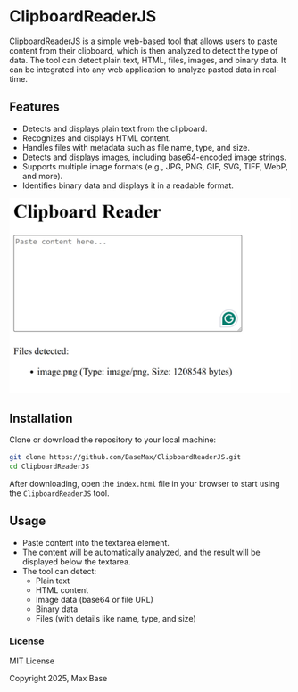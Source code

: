 # ClipboardReaderJS

ClipboardReaderJS is a simple web-based tool that allows users to paste content from their clipboard, which is then analyzed to detect the type of data. The tool can detect plain text, HTML, files, images, and binary data. It can be integrated into any web application to analyze pasted data in real-time.

## Features

- Detects and displays plain text from the clipboard.
- Recognizes and displays HTML content.
- Handles files with metadata such as file name, type, and size.
- Detects and displays images, including base64-encoded image strings.
- Supports multiple image formats (e.g., JPG, PNG, GIF, SVG, TIFF, WebP, and more).
- Identifies binary data and displays it in a readable format.

![ClipboardReaderJS](demo.jpg)

## Installation

Clone or download the repository to your local machine:

```bash
git clone https://github.com/BaseMax/ClipboardReaderJS.git
cd ClipboardReaderJS
```

After downloading, open the `index.html` file in your browser to start using the `ClipboardReaderJS` tool.

## Usage

- Paste content into the textarea element.
- The content will be automatically analyzed, and the result will be displayed below the textarea.
- The tool can detect:
  - Plain text
  - HTML content
  - Image data (base64 or file URL)
  - Binary data
  - Files (with details like name, type, and size)

### License

MIT License

Copyright 2025, Max Base
